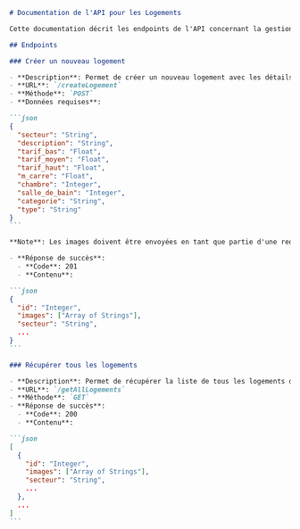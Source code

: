 ````markdown
# Documentation de l'API pour les Logements

Cette documentation décrit les endpoints de l'API concernant la gestion des logements dans l'application.

## Endpoints

### Créer un nouveau logement

- **Description**: Permet de créer un nouveau logement avec les détails et images fournies.
- **URL**: `/createLogement`
- **Méthode**: `POST`
- **Données requises**:

```json
{
  "secteur": "String",
  "description": "String",
  "tarif_bas": "Float",
  "tarif_moyen": "Float",
  "tarif_haut": "Float",
  "m_carre": "Float",
  "chambre": "Integer",
  "salle_de_bain": "Integer",
  "categorie": "String",
  "type": "String"
}
```

**Note**: Les images doivent être envoyées en tant que partie d'une requête multipart/form-data.

- **Réponse de succès**:
  - **Code**: 201
  - **Contenu**:

```json
{
  "id": "Integer",
  "images": ["Array of Strings"],
  "secteur": "String",
  ...
}
```

### Récupérer tous les logements

- **Description**: Permet de récupérer la liste de tous les logements disponibles.
- **URL**: `/getAllLogements`
- **Méthode**: `GET`
- **Réponse de succès**:
  - **Code**: 200
  - **Contenu**:

```json
[
  {
    "id": "Integer",
    "images": ["Array of Strings"],
    "secteur": "String",
    ...
  },
  ...
]
```
````
